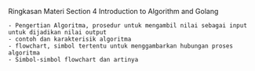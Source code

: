 Ringkasan Materi Section 4 Introduction to Algorithm and Golang

    - Pengertian Algoritma, prosedur untuk mengambil nilai sebagai input untuk dijadikan nilai output
    - contoh dan karakterisik algoritma
    - flowchart, simbol tertentu untuk menggambarkan hubungan proses algoritma
    - Simbol-simbol flowchart dan artinya
